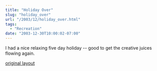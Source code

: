 ```yaml
---
title: "Holiday Over"
slug: "holiday_over"
url: "/2003/12/holiday_over.html"
tags:
  - "Recreation"
date: "2003-12-30T10:00:02-07:00"
---
```

<p>I had a nice relaxing five day holiday -- good to get the creative juices flowing again.</p>
<p class="previous"><a href="/previous/2003/12/holiday_over.html" rel="syndication" class="u-syndication" >original layout</a></p>
